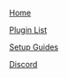 [Home](https://github.com/Elli-tt/el-plugins/wiki)

[Plugin List](https://github.com/Elli-tt/el-plugins/wiki/plugin-list)

[Setup Guides](https://github.com/Elli-tt/el-plugins/wiki/setup-guides)

[Discord](https://discord.gg/enDUcqH)